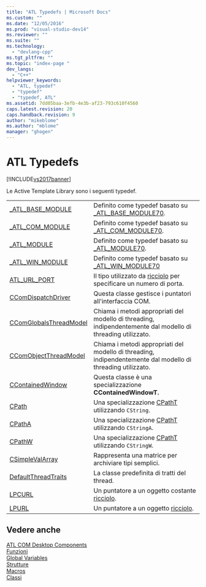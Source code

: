 ```yaml
---
title: "ATL Typedefs | Microsoft Docs"
ms.custom: ""
ms.date: "12/05/2016"
ms.prod: "visual-studio-dev14"
ms.reviewer: ""
ms.suite: ""
ms.technology: 
  - "devlang-cpp"
ms.tgt_pltfrm: ""
ms.topic: "index-page "
dev_langs: 
  - "C++"
helpviewer_keywords: 
  - "ATL, typedef"
  - "typedef"
  - "typedef, ATL"
ms.assetid: 7dd05baa-3efb-4e3b-af23-793c610f4560
caps.latest.revision: 20
caps.handback.revision: 9
author: "mikeblome"
ms.author: "mblome"
manager: "ghogen"
---
```

# ATL Typedefs
[!INCLUDE[vs2017banner](../../assembler/inline/includes/vs2017banner.md)]

Le Active Template Library sono i seguenti typedef.  
  
|||  
|-|-|  
|[\_ATL\_BASE\_MODULE](../Topic/_ATL_BASE_MODULE.md)|Definito come typedef basato su [\_ATL\_BASE\_MODULE70](../../atl/reference/atl-base-module70-structure.md).|  
|[\_ATL\_COM\_MODULE](../Topic/_ATL_COM_MODULE.md)|Definito come typedef basato su [\_ATL\_COM\_MODULE70](../../atl/reference/atl-com-module70-structure.md).|  
|[\_ATL\_MODULE](../Topic/_ATL_MODULE.md)|Definito come typedef basato su [\_ATL\_MODULE70](../../atl/reference/atl-module70-structure.md).|  
|[\_ATL\_WIN\_MODULE](../Topic/_ATL_WIN_MODULE.md)|Definito come typedef basato su [\_ATL\_WIN\_MODULE70](../../atl/reference/atl-win-module70-structure.md)|  
|[ATL\_URL\_PORT](../Topic/ATL_URL_PORT.md)|Il tipo utilizzato da [ricciolo](../../atl/reference/curl-class.md) per specificare un numero di porta.|  
|[CComDispatchDriver](../Topic/CComDispatchDriver.md)|Questa classe gestisce i puntatori all'interfaccia COM.|  
|[CComGlobalsThreadModel](../Topic/CComGlobalsThreadModel.md)|Chiama i metodi appropriati del modello di threading, indipendentemente dal modello di threading utilizzato.|  
|[CComObjectThreadModel](../Topic/CComObjectThreadModel.md)|Chiama i metodi appropriati del modello di threading, indipendentemente dal modello di threading utilizzato.|  
|[CContainedWindow](../Topic/CContainedWindow.md)|Questa classe è una specializzazione **CContainedWindowT.**|  
|[CPath](../Topic/CPath.md)|Una specializzazione [CPathT](../../atl/reference/cpatht-class.md) utilizzando `CString`.|  
|[CPathA](../Topic/CPathA.md)|Una specializzazione [CPathT](../../atl/reference/cpatht-class.md) utilizzando `CStringA`.|  
|[CPathW](../Topic/CPathW.md)|Una specializzazione [CPathT](../../atl/reference/cpatht-class.md) utilizzando `CStringW`.|  
|[CSimpleValArray](../Topic/CSimpleValArray.md)|Rappresenta una matrice per archiviare tipi semplici.|  
|[DefaultThreadTraits](../../atl/reference/atl-typedefs.md)|La classe predefinita di tratti del thread.|  
|[LPCURL](../Topic/LPCURL.md)|Un puntatore a un oggetto costante [ricciolo](../../atl/reference/curl-class.md).|  
|[LPURL](../Topic/LPURL.md)|Un puntatore a un oggetto [ricciolo](../../atl/reference/curl-class.md).|  
  
## Vedere anche  
 [ATL COM Desktop Components](../../atl/atl-com-desktop-components.md)   
 [Funzioni](../../atl/reference/atl-functions.md)   
 [Global Variables](../../atl/reference/atl-global-variables.md)   
 [Strutture](../../atl/reference/atl-structures.md)   
 [Macros](../../atl/reference/atl-macros.md)   
 [Classi](../../atl/reference/atl-classes.md)